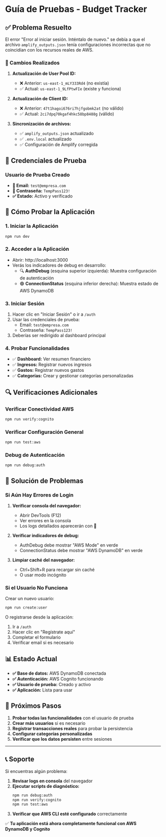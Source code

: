 # Guía de Pruebas - Budget Tracker

## ✅ Problema Resuelto

El error "Error al iniciar sesión. Inténtalo de nuevo." se debía a que el archivo `amplify_outputs.json` tenía configuraciones incorrectas que no coincidían con los recursos reales de AWS.

### 🔧 Cambios Realizados

1. **Actualización de User Pool ID:**
   - ❌ Anterior: `us-east-1_mLY333Rd4` (no existía)
   - ✅ Actual: `us-east-1_9LfPtwFIe` (existe y funciona)

2. **Actualización de Client ID:**
   - ❌ Anterior: `47t1hagoi676ri7hjfgobmk2at` (no válido)
   - ✅ Actual: `2ci7dpq70kgaf4hkc58bp8488g` (válido)

3. **Sincronización de archivos:**
   - ✅ `amplify_outputs.json` actualizado
   - ✅ `.env.local` actualizado
   - ✅ Configuración de Amplify corregida

## 🧪 Credenciales de Prueba

### Usuario de Prueba Creado
- **📧 Email:** `test@empresa.com`
- **🔑 Contraseña:** `TempPass123!`
- **✅ Estado:** Activo y verificado

## 🚀 Cómo Probar la Aplicación

### 1. Iniciar la Aplicación
```bash
npm run dev
```

### 2. Acceder a la Aplicación
- Abrir: http://localhost:3000
- Verás los indicadores de debug en desarrollo:
  - 🔍 **AuthDebug** (esquina superior izquierda): Muestra configuración de autenticación
  - 🟢 **ConnectionStatus** (esquina inferior derecha): Muestra estado de AWS DynamoDB

### 3. Iniciar Sesión
1. Hacer clic en "Iniciar Sesión" o ir a `/auth`
2. Usar las credenciales de prueba:
   - Email: `test@empresa.com`
   - Contraseña: `TempPass123!`
3. Deberías ser redirigido al dashboard principal

### 4. Probar Funcionalidades
- ✅ **Dashboard:** Ver resumen financiero
- ✅ **Ingresos:** Registrar nuevos ingresos
- ✅ **Gastos:** Registrar nuevos gastos
- ✅ **Categorías:** Crear y gestionar categorías personalizadas

## 🔍 Verificaciones Adicionales

### Verificar Conectividad AWS
```bash
npm run verify:cognito
```

### Verificar Configuración General
```bash
npm run test:aws
```

### Debug de Autenticación
```bash
npm run debug:auth
```

## 🐛 Solución de Problemas

### Si Aún Hay Errores de Login

1. **Verificar consola del navegador:**
   - Abrir DevTools (F12)
   - Ver errores en la consola
   - Los logs detallados aparecerán con 🚨

2. **Verificar indicadores de debug:**
   - AuthDebug debe mostrar "AWS Mode" en verde
   - ConnectionStatus debe mostrar "AWS DynamoDB" en verde

3. **Limpiar caché del navegador:**
   - Ctrl+Shift+R para recargar sin caché
   - O usar modo incógnito

### Si el Usuario No Funciona

Crear un nuevo usuario:
```bash
npm run create:user
```

O registrarse desde la aplicación:
1. Ir a `/auth`
2. Hacer clic en "Regístrate aquí"
3. Completar el formulario
4. Verificar email si es necesario

## 📊 Estado Actual

- **✅ Base de datos:** AWS DynamoDB conectada
- **✅ Autenticación:** AWS Cognito funcionando
- **✅ Usuario de prueba:** Creado y activo
- **✅ Aplicación:** Lista para usar

## 🎯 Próximos Pasos

1. **Probar todas las funcionalidades** con el usuario de prueba
2. **Crear más usuarios** si es necesario
3. **Registrar transacciones reales** para probar la persistencia
4. **Configurar categorías personalizadas**
5. **Verificar que los datos persisten** entre sesiones

---

## 📞 Soporte

Si encuentras algún problema:

1. **Revisar logs en consola** del navegador
2. **Ejecutar scripts de diagnóstico:**
   ```bash
   npm run debug:auth
   npm run verify:cognito
   npm run test:aws
   ```
3. **Verificar que AWS CLI esté configurado** correctamente

✅ **Tu aplicación está ahora completamente funcional con AWS DynamoDB y Cognito**